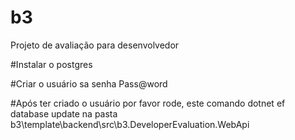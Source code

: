 # b3
Projeto de avaliação para desenvolvedor

#Instalar o postgres

#Criar o usuário sa senha Pass@word

#Após ter criado o usuário por favor rode, este comando dotnet ef database update na pasta b3\template\backend\src\b3.DeveloperEvaluation.WebApi
